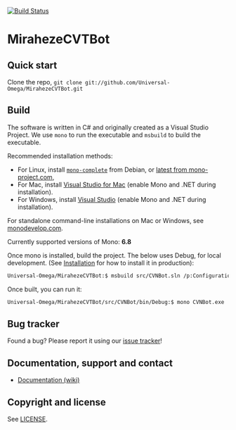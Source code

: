 [![Build Status](https://github.com/Universal-Omega/MirahezeCVTBot/actions/workflows/CI.yml/badge.svg)](https://github.com/Universal-Omega/MirahezeCVTBot/actions/workflows/CI.yml)

MirahezeCVTBot
==================================================


Quick start
----------

Clone the repo, `git clone git://github.com/Universal-Omega/MirahezeCVTBot.git`


Build
----------
The software is written in C# and originally created as a Visual Studio Project.
We use `mono` to run the executable and `msbuild` to build the executable.

Recommended installation methods:

* For Linux, install [`mono-complete`](https://packages.debian.org/search?keywords=mono-complete) from Debian, or [latest from mono-project.com](https://www.mono-project.com/download/stable/#download-lin),
* For Mac, install [Visual Studio for Mac](https://www.visualstudio.com/vs/visual-studio-mac/) (enable Mono and .NET during installation).
* For Windows, install [Visual Studio](https://visualstudio.microsoft.com/vs/) (enable Mono and .NET during installation).

For standalone command-line installations on Mac or Windows, see [monodevelop.com](https://www.monodevelop.com/download/).

Currently supported versions of Mono: **6.8**

Once mono is installed, build the project. The below uses Debug, for local development. (See [Installation](./docs/install.md) for how to install it in production):

```bash
Universal-Omega/MirahezeCVTBot:$ msbuild src/CVNBot.sln /p:Configuration=Debug
```

Once built, you can run it:
```bash
Universal-Omega/MirahezeCVTBot/src/CVNBot/bin/Debug:$ mono CVNBot.exe
```


Bug tracker
-----------

Found a bug? Please report it using our [issue
tracker](https://github.com/Universal-Omega/MirahezeCVTBot/issues)!


Documentation, support and contact
-----------
* [Documentation (wiki)](https://github.com/Universal-Omega/MirahezeCVTBot/wiki/Documentation)


Copyright and license
---------------------

See [LICENSE](https://raw.github.com/Universal-Omega/MirahezeCVTBot/main/LICENSE.txt).
